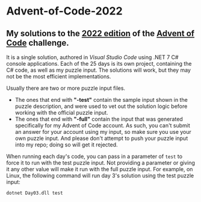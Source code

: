# Advent-of-Code-2022
## My solutions to the [2022 edition](https://adventofcode.com/2022) of the [Advent of Code](https://adventofcode.com/) challenge.

It is a single solution, authored in _Visual Studio Code_ using .NET 7 C# console applications. Each of the 25 days is its own project, containing the C# code, as well as my puzzle input. The solutions will work, but they may not be the most efficient implementations.

Usually there are two or more puzzle input files.
- The ones that end with **"-test"** contain the sample input shown in the puzzle description, and were used to vet out the solution logic before working with the official puzzle input.
- The ones that end with **"-full"** contain the input that was generated specifically for my Advent of Code account. As such, you can't submit an answer for your account using my input, so make sure you use your own puzzle input. And please don't attempt to push your puzzle input into my repo; doing so will get it rejected.

When running each day's code, you can pass in a parameter of `test` to force it to run with the test puzzle input. Not providing a parameter or giving it any other value will make it run with the full puzzle input. For example, on Linux, the following command will run day 3's solution using the test puzzle input:

`dotnet Day03.dll test`
